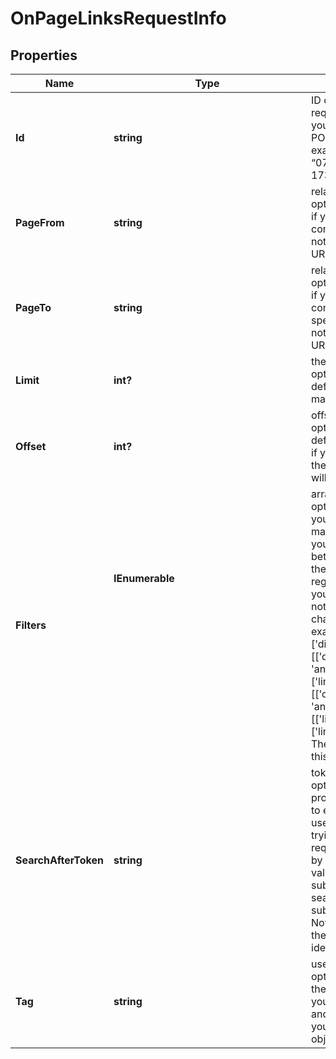 # OnPageLinksRequestInfo


## Properties

| Name | Type | Description | Notes |
|------------ | ------------- | ------------- | -------------|
**Id** | **string** | ID of the task<br>required field<br>you can get this ID in the response of the Task POST endpoint<br>example:<br>“07131248-1535-0216-1000-17384017ad04” |[optional]|
**PageFrom** | **string** | relative page URL<br>optional field<br>if you use this field, the API response will contain only links from the specified page<br>note that in this field you can specify relative URLs only |[optional]|
**PageTo** | **string** | relative page URL<br>optional field<br>if you use this field, the API response will contain only internal links pointing to the specified page<br>note that in this field you can specify relative URLs only |[optional]|
**Limit** | **int?** | the maximum number of returned links<br>optional field<br>default value: 100<br>maximum value: 1000 |[optional]|
**Offset** | **int?** | offset in the results array of returned links<br>optional field<br>default value: 0<br>if you specify the 10 value, the first ten links in the results array will be omitted and the data will be provided for the successive links |[optional]|
**Filters** | **IEnumerable<object>** | array of results filtering parameters<br>optional field<br>you can add several filters at once (8 filters maximum)<br>you should set a logical operator and, or between the conditions<br>the following operators are supported:<br>regex, not_regex, =, <>, in, not_in, like, not_like<br>you can use the % operator with like and not_like to match any string of zero or more characters<br>example:<br>['direction','=','external']<br>[['domain_to','<>','example.com'],<br>'and',<br>['link_from','not_like','%example.com/blog%']]<br>[['direction','=','external'],<br>'and',<br>[['link_from','like','%example.com/blog%'],'or',['link_from','like','%example.com/help%']]]<br>The full list of possible filters is available by this link. |[optional]|
**SearchAfterToken** | **string** | token for subsequent requests<br>optional field<br>provided in the identical filed of the response to each request;<br>use this parameter to avoid timeouts while trying to obtain over 20,000 results in a single request;<br>by specifying the unique search_after_token value from the response array, you will get the subsequent results of the initial task;<br>search_after_token values are unique for each subsequent task ;<br>Note: if the search_after_token is specified in the request, all other parameters should be identical to the previous request |[optional]|
**Tag** | **string** | user-defined task identifier<br>optional field<br>the character limit is 255<br>you can use this parameter to identify the task and match it with the result<br>you will find the specified tag value in the data object of the response |[optional]|